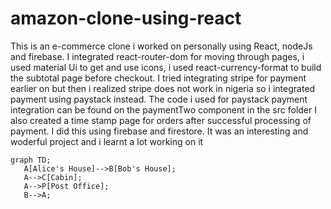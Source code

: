 # amazon-clone-using-react
This is an e-commerce clone i worked on personally using React, nodeJs and firebase.
I integrated react-router-dom for moving through pages, i used material Ui to get and use icons, i used react-currency-format to build the subtotal page before
checkout.
I tried integrating stripe for payment earlier on but then i realized stripe does not work in nigeria so i integrated payment using paystack instead.
The code i used for paystack payment integration can be found on the paymentTwo component in the src folder
I also created a time stamp page for orders after successful processing of payment. I did this using firebase and firestore.
It was an interesting and woderful project and i learnt a lot working on it

```mermaid
graph TD;
   A[Alice's House]-->B[Bob's House];
   A-->C[Cabin];
   A-->P[Post Office];
   B-->A;
```
